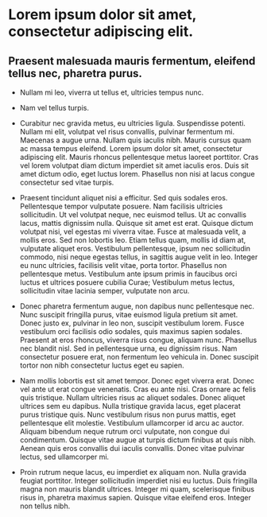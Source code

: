 
# Lorem ipsum dolor sit amet, consectetur adipiscing elit. 
## Praesent malesuada mauris fermentum, eleifend tellus nec, pharetra purus.
* Nullam mi leo, viverra ut tellus et, ultricies tempus nunc. 
* Nam vel tellus turpis.
* Curabitur nec gravida metus, eu ultricies ligula. Suspendisse potenti. Nullam mi elit, volutpat vel risus convallis, pulvinar fermentum mi. Maecenas a augue urna. Nullam quis iaculis nibh. Mauris cursus quam ac massa tempus eleifend. Lorem ipsum dolor sit amet, consectetur adipiscing elit. Mauris rhoncus pellentesque metus laoreet porttitor. Cras vel lorem volutpat diam dictum imperdiet sit amet iaculis eros. Duis sit amet dictum odio, eget luctus lorem. Phasellus non nisi at lacus congue consectetur sed vitae turpis.

* Praesent tincidunt aliquet nisi a efficitur. Sed quis sodales eros. Pellentesque tempor vulputate posuere. Nam facilisis ultricies sollicitudin. Ut vel volutpat neque, nec euismod tellus. Ut ac convallis lacus, mattis dignissim nulla. Quisque sit amet est erat. Quisque dictum volutpat nisi, vel egestas mi viverra vitae. Fusce at malesuada velit, a mollis eros. Sed non lobortis leo. Etiam tellus quam, mollis id diam at, vulputate aliquet eros. Vestibulum pellentesque, ipsum nec sollicitudin commodo, nisi neque egestas tellus, in sagittis augue velit in leo. Integer eu nunc ultricies, facilisis velit vitae, porta tortor. Phasellus non pellentesque metus. Vestibulum ante ipsum primis in faucibus orci luctus et ultrices posuere cubilia Curae; Vestibulum metus lectus, sollicitudin vitae lacinia semper, vulputate non arcu.

 * Donec pharetra fermentum augue, non dapibus nunc pellentesque nec. Nunc suscipit fringilla purus, vitae euismod ligula pretium sit amet. Donec justo ex, pulvinar in leo non, suscipit vestibulum lorem. Fusce vestibulum orci facilisis odio sodales, quis maximus sapien sodales. Praesent at eros rhoncus, viverra risus congue, aliquam nunc. Phasellus nec blandit nisl. Sed in pellentesque urna, eu dignissim risus. Nam consectetur posuere erat, non fermentum leo vehicula in. Donec suscipit tortor non nibh consectetur luctus eget eu sapien.

 * Nam mollis lobortis est sit amet tempor. Donec eget viverra erat. Donec vel ante ut erat congue venenatis. Cras eu ante nisi. Cras ornare ac felis quis tristique. Nullam ultricies risus ac aliquet sodales. Donec aliquet ultrices sem eu dapibus. Nulla tristique gravida lacus, eget placerat purus tristique quis. Nunc vestibulum risus non purus mattis, eget pellentesque elit molestie. Vestibulum ullamcorper id arcu ac auctor. Aliquam bibendum neque rutrum orci vulputate, non congue dui condimentum. Quisque vitae augue at turpis dictum finibus at quis nibh. Aenean quis eros convallis dui iaculis convallis. Donec vitae pulvinar lectus, sed ullamcorper mi.

 * Proin rutrum neque lacus, eu imperdiet ex aliquam non. Nulla gravida feugiat porttitor. Integer sollicitudin imperdiet nisi eu luctus. Duis fringilla magna non mauris blandit ultrices. Integer mi quam, scelerisque finibus risus in, pharetra maximus sapien. Quisque vitae eleifend eros. Integer non tellus nibh. 
